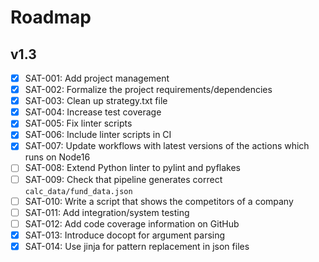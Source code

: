 # Roadmap

## v1.3

- [x] SAT-001: Add project management
- [x] SAT-002: Formalize the project requirements/dependencies
- [x] SAT-003: Clean up strategy.txt file
- [x] SAT-004: Increase test coverage
- [x] SAT-005: Fix linter scripts
- [x] SAT-006: Include linter scripts in CI
- [x] SAT-007: Update workflows with latest versions of the actions which runs
               on Node16
- [ ] SAT-008: Extend Python linter to pylint and pyflakes
- [ ] SAT-009: Check that pipeline generates correct `calc_data/fund_data.json`
- [ ] SAT-010: Write a script that shows the competitors of a company
- [ ] SAT-011: Add integration/system testing
- [ ] SAT-012: Add code coverage information on GitHub
- [x] SAT-013: Introduce docopt for argument parsing
- [x] SAT-014: Use jinja for pattern replacement in json files
